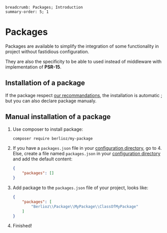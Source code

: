 ```index
breadcrumb: Packages; Introduction
summary-order: 5; 1
```

# Packages

Packages are available to simplify the integration of some functionality in project without fastidious configuration.

They are also the specificity to be able to used instead of middleware with implementation of **PSR-15**.

## Installation of a package

If the package respect [our recommandations](packages/creation.md), the installation is automatic ; but you can also declare package manualy.

## Manual installation of a package

1. Use composer to install package:

    ```bash
    composer require berlioz/my-package
    ```

2. If you have a `packages.json` file in your [configuration directory](getting-started/directories.md), go to 4.
   Else, create a file named `packages.json` in your [configuration directory](getting-started/directories.md) and add the default content:

   ```json
   {
       "packages": []
   }
   ```

3. Add package to the `packages.json` file of your project, looks like:

   ```json
   {
       "packages": [
           "Berlioz\\Package\\MyPackage\\ClassOfMyPackage"
       ]
   }
   ```

4. Finished!